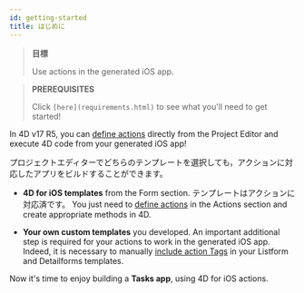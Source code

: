 ```yaml
---
id: getting-started
title: はじめに
---
```


> **目標**
> 
> Use actions in the generated iOS app.


> **PREREQUISITES**
> 
> Click `[here](requirements.html)` to see what you'll need to get started!

In 4D v17 R5, you can [define actions](define-first-action.md) directly from the Project Editor and execute 4D code from your generated iOS app!

プロジェクトエディターでどちらのテンプレートを選択しても，アクションに対応したアプリをビルドすることができます。

* **4D for iOS templates** from the Form section. テンプレートはアクションに対応済です。 You just need to [define actions](define-first-action.md) in the Actions section and create appropriate methods in 4D.

* **Your own custom templates** you developed. An important additional step is required for your actions to work in the generated iOS app. Indeed, it is necessary to manually [include action Tags](adding-actions-template.md) in your Listform and Detailforms templates.

Now it's time to enjoy building a **Tasks app**, using 4D for iOS actions.